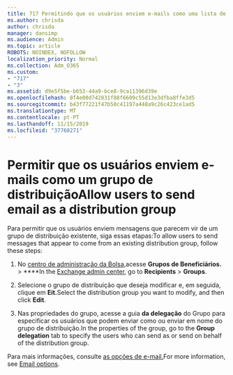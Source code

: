 ```yaml
---
title: 717 Permitindo que os usuários enviem e-mails como uma lista de distribuição
ms.author: chrisda
author: chrisda
manager: dansimp
ms.audience: Admin
ms.topic: article
ROBOTS: NOINDEX, NOFOLLOW
localization_priority: Normal
ms.collection: Adm_O365
ms.custom:
- "717"
- "3"
ms.assetid: d9e5f5be-b653-44a9-bce8-9ca11396d39e
ms.openlocfilehash: 8f4e00d742831f88f6609c55d13e3dfba8ffe3d5
ms.sourcegitcommit: b43f77221f47b50c41197a448a9c26c423ce1ad5
ms.translationtype: MT
ms.contentlocale: pt-PT
ms.lasthandoff: 11/15/2019
ms.locfileid: "37768271"
---
```

# <a name="allow-users-to-send-email-as-a-distribution-group"></a><span data-ttu-id="39e5f-102">Permitir que os usuários enviem e-mails como um grupo de distribuição</span><span class="sxs-lookup"><span data-stu-id="39e5f-102">Allow users to send email as a distribution group</span></span>

<span data-ttu-id="39e5f-103">Para permitir que os usuários enviem mensagens que parecem vir de um grupo de distribuição existente, siga essas etapas:</span><span class="sxs-lookup"><span data-stu-id="39e5f-103">To allow users to send messages that appear to come from an existing distribution group, follow these steps:</span></span>

1. <span data-ttu-id="39e5f-104">No [centro de administração da Bolsa,](https://outlook.office365.com/ecp/)acesse **Grupos de Beneficiários.** \> \*\*\*\*</span><span class="sxs-lookup"><span data-stu-id="39e5f-104">In the [Exchange admin center](https://outlook.office365.com/ecp/), go to **Recipients** \> **Groups**.</span></span>

2. <span data-ttu-id="39e5f-105">Selecione o grupo de distribuição que deseja modificar e, em seguida, clique em **Eit.**</span><span class="sxs-lookup"><span data-stu-id="39e5f-105">Select the distribution group you want to modify, and then click **Edit**.</span></span>

3. <span data-ttu-id="39e5f-106">Nas propriedades do grupo, acesse a guia **da delegação** do Grupo para especificar os usuários que podem enviar como ou enviar em nome do grupo de distribuição.</span><span class="sxs-lookup"><span data-stu-id="39e5f-106">In the properties of the group, go to the **Group delegation** tab to specify the users who can send as or send on behalf of the distribution group.</span></span>

<span data-ttu-id="39e5f-107">Para mais informações, consulte [as opções de e-mail.](https://technet.microsoft.com/library/bb124513.aspx#groupdelegation)</span><span class="sxs-lookup"><span data-stu-id="39e5f-107">For more information, see [Email options](https://technet.microsoft.com/library/bb124513.aspx#groupdelegation).</span></span>
